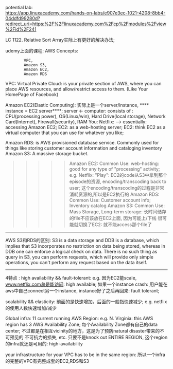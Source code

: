 potential lab:  
https://app.linuxacademy.com/hands-on-labs/e907e3ec-1021-4208-8bb4-04ddfd99280d?redirect_uri=https:%2F%2Flinuxacademy.com%2Fcp%2Fmodules%2Fview%2Fid%2F241

LC 1122. Relative Sort Array实际上有更好的解决办法;

udemy上面的课程: AWS Concepts: 
            
            VPC, 
            Amazon S3, 
            Amazon EC2, 
            Amazon RDS
            
   VPC: Virtual Private Cloud: is your private section of AWS, where you can place AWS resources,
                               and allow/restrict access to them. (Like Your HomePage of Facebook)
                               
   Amazon EC2(Elastic Computing): 
          实际上是一个server/instance, **** instance = EC2 server****; server <- computer: consists of :
          CPU(processing power), OS(Linux/win), Hard Drive(local storage), Network Card(Internet),
          Firewall(security), RAM
       You: Netflix: --> essentially: accessing Amazon EC2; EC2: as a web-hosting server;
       EC2: think EC2 as a virtual computer that you can use for whatever you like;
       
   Amazon RDS: is AWS provisioned database service. Commonly used for things like storing customer
               account information and cataloging inventory
   Amazon S3: A massive storage bucket.    
   
>>>>> Amazon EC2: Common Use: web-hosting: good for any type of "processing" activity;
                        e.g. Netflix: "Play": EC2的code从S3中拿到那个episode的资源, encoding/transcoding back to user;
                        这个encoding/transcoding的过程是非常消耗资源的,所以是EC2执行的
>>>>> Amazon RDS: Common Use: Customer account info; Inventory catalog
>>>>> Amazon S3:  Common Use: Mass Storage, Long-term storage: 长时间储存的file不应该放在EC2上面, 因为可能上/下线
                              很可能就切换了EC2: 就不能access那个file了
            
***********
AWS S3和RDS的区别: 
S3 is a data storage and DDB is a database, which implies that S3 incorporates no restriction 
on data being stored, whereas in DDB one can enforce a logical check on data. 
There is no such thing as query in S3, you can perform requests, which will provide 
only simple operations, you can't perform any request based on the data itself.
***********
4特点 : 
high availability && fault-tolerant: e.g. 因为EC2能scale, www.netflix.com总是能访问: high available; 
                                          如果一个instance crash: 用户能在aws中自己connect另一个instance,
                                          instance好了之后再回来: fault tolerant;
                                          
scalability && elasticity: 前面的是快速增加，后面的一般指快速减少; e.g. netflix的使用人数快速增加/减少

Global infra: 11 current running AWS Region: e.g. N. Virginia: this AWS region has 3 AWS Availability Zone;
每个Availability Zone都有自己的data center; 不过都是在相互vicinity的地方，这是为了预防natural disaster带来的不可预见的
不可抗力的损失, etc. 只要不是knock out ENTIRE REGION, 这个region的infra就还是可用的: high-availability

your infrastructure for your VPC has to be in the same region: 所以一个infra的完整的VPC有完整成套的EC2,RDS和S3



